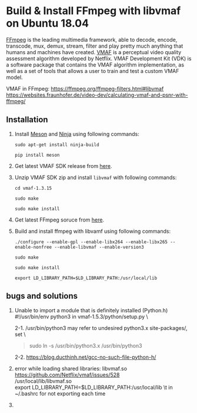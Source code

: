 # Build & Install FFmpeg with libvmaf on Ubuntu 18.04
[FFmpeg](https://ffmpeg.org/ffmpeg.html) is the leading multimedia framework, able to decode, encode, transcode, mux, demux, stream, filter and play pretty much anything that humans and machines have created. [VMAF](https://github.com/Netflix/vmaf) is a perceptual video quality assessment algorithm developed by Netflix. VMAF Development Kit (VDK) is a software package that contains the VMAF algorithm implementation, as well as a set of tools that allows a user to train and test a custom VMAF model.

VMAF in FFmpeg: https://ffmpeg.org/ffmpeg-filters.html#libvmaf \
https://websites.fraunhofer.de/video-dev/calculating-vmaf-and-psnr-with-ffmpeg/

## Installation
1. Install [Meson](https://mesonbuild.com/index.html) and [Ninja](https://github.com/ninja-build/ninja) using following commands:
    
    `sudo apt-get install ninja-build`
    
    `pip install meson`
2. Get latest VMAF SDK release from [here](https://github.com/Netflix/vmaf/releases).
3. Unzip VMAF SDK zip and install `libvmaf` with following commands:
    
    `cd vmaf-1.3.15`
    
    `sudo make`
    
    `sudo make install`
4. Get latest FFmpeg soruce from [here](https://ffmpeg.org/download.html).
5. Build and install ffmpeg with libvamf using following commands:
    
    `./configure --enable-gpl --enable-libx264 --enable-libx265 --enable-nonfree --enable-libvmaf --enable-version3`
    
    `sudo make`
    
    `sudo make install`
    
    `export LD_LIBRARY_PATH=$LD_LIBRARY_PATH:/usr/local/lib`
    
## bugs and solutions
1. Unable to import a module that is definitely installed (Python.h) \
    #!/usr/bin/env python3 in vmaf-1.5.3/python/setup.py \
    
    2-1. /usr/bin/python3 may refer to undesired python3.x site-packages/, set \
    > sudo ln -s /usr/bin/python3.x /usr/bin/python3 
    
    2-2. https://blog.ducthinh.net/gcc-no-such-file-python-h/
2. error while loading shared libraries: libvmaf.so \
    https://github.com/Netflix/vmaf/issues/528 \
    /usr/local/lib/libvmaf.so \
    export LD_LIBRARY_PATH=$LD_LIBRARY_PATH:/usr/local/lib  \t in ~/.bashrc for not exporting each time

3. 
